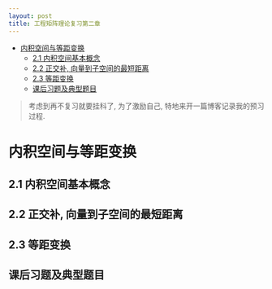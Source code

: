 ```yaml
---
layout: post
title: 工程矩阵理论复习第二章
---
```


<!-- TOC -->

- [内积空间与等距变换](#内积空间与等距变换)
    - [2.1 内积空间基本概念](#21-内积空间基本概念)
    - [2.2 正交补, 向量到子空间的最短距离](#22-正交补-向量到子空间的最短距离)
    - [2.3 等距变换](#23-等距变换)
    - [课后习题及典型题目](#课后习题及典型题目)

<!-- /TOC -->

> 考虑到再不复习就要挂科了, 为了激励自己, 特地来开一篇博客记录我的预习过程.

# 内积空间与等距变换

## 2.1 内积空间基本概念

## 2.2 正交补, 向量到子空间的最短距离

## 2.3 等距变换

## 课后习题及典型题目
